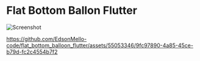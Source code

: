 # Flat Bottom Ballon Flutter

![Screenshot](https://github.com/EdsonMello-code/flat_bottom_balloon_flutter/assets/55053346/8bb9c2d8-def4-4d2d-83f6-47b6fdda87d4)

https://github.com/EdsonMello-code/flat_bottom_balloon_flutter/assets/55053346/9fc97890-4a85-45ce-b79d-fc2c4554b7f2




